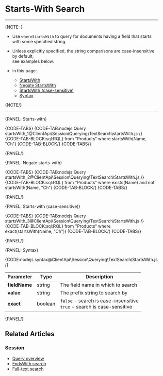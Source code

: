 ﻿# Starts-With Search

---

{NOTE: }

* Use `whereStartsWith` to query for documents having a field that starts with some specified string.

* Unless explicitly specified, the string comparisons are case-insensitive by default,  
  see examples below.


* In this page:
  * [StartsWith](../../../../client-api/session/querying/text-search/starts-with-search#startswith)
  * [Negate StartsWith](../../../../client-api/session/querying/text-search/starts-with-search#negate-startswith)  
  * [StartsWith (case-sensitive)](../../../../client-api/session/querying/text-search/starts-with-search#startswith-(case-sensitive))
  * [Syntax](../../../../client-api/session/querying/text-search/starts-with-search#syntax)

{NOTE/}

---

{PANEL: Starts-with}

{CODE-TABS}
{CODE-TAB:nodejs:Query startsWith_1@ClientApi\Session\Querying\TextSearch\startsWith.js /}
{CODE-TAB-BLOCK:sql:RQL}
from "Products"
where startsWith(Name, "Ch")
{CODE-TAB-BLOCK/}
{CODE-TABS/}

{PANEL/}

{PANEL: Negate starts-with}

{CODE-TABS}
{CODE-TAB:nodejs:Query startsWith_2@ClientApi\Session\Querying\TextSearch\StartsWith.js /}
{CODE-TAB-BLOCK:sql:RQL}
from "Products"
where exists(Name) and not startsWith(Name, "Ch")
{CODE-TAB-BLOCK/}
{CODE-TABS/}

{PANEL/}

{PANEL: Starts-with (case-sensitive)}

{CODE-TABS}
{CODE-TAB:nodejs:Query startsWith_3@ClientApi\Session\Querying\TextSearch\StartsWith.js /}
{CODE-TAB-BLOCK:sql:RQL}
from "Products"
where exact(startsWith(Name, "Ch"))
{CODE-TAB-BLOCK/}
{CODE-TABS/}

{PANEL/}

{PANEL: Syntax}

{CODE:nodejs syntax@ClientApi\Session\Querying\TextSearch\StartsWith.js /}

| Parameter     | Type    | Description                                                               |
|---------------|---------|---------------------------------------------------------------------------|
| __fieldName__ | string  | The field name in which to search                                         |
| __value__     | string  | The prefix string to search by                                            |
| __exact__     | boolean | `false` - search is case-insensitive<br>`true` - search is case-sensitive |


{PANEL/}

## Related Articles

### Session

- [Query overview](../../../../client-api/session/querying/how-to-query)
- [EndsWith search](../../../../client-api/session/querying/text-search/ends-with-search)
- [Full-text search](../../../../client-api/session/querying/text-search/full-text-search)


